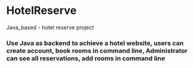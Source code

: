 # HotelReserve
Java_based - hotel reserve project

### Use Java as backend to achieve a hotel website, users can create account, book rooms in command line, Administrator can see all reservations, add rooms in command line
